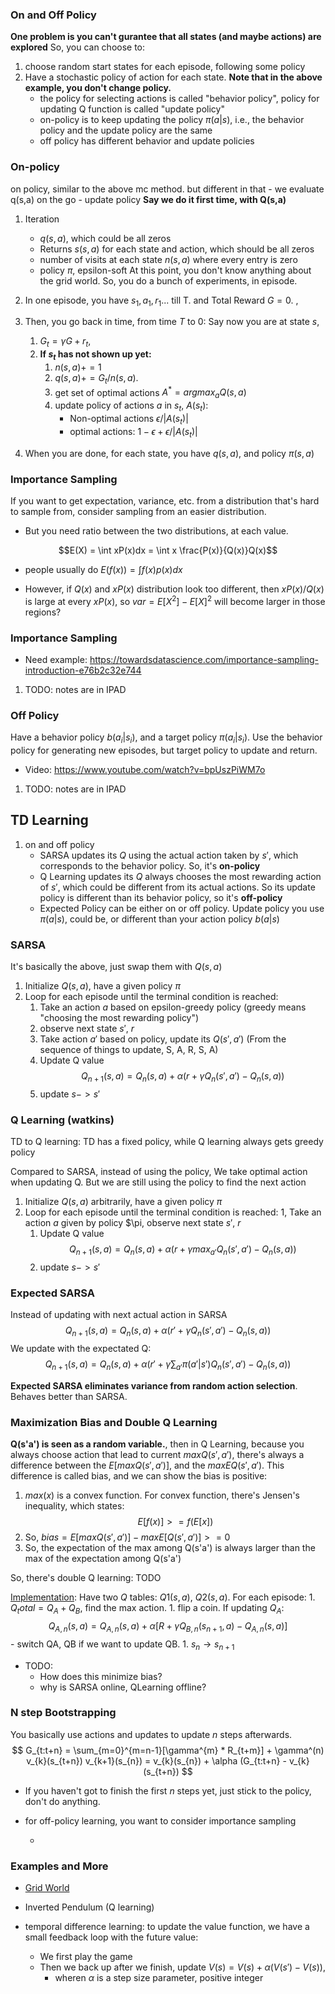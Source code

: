 
### On and Off Policy

**One problem is you can't gurantee that all states (and maybe actions) are explored**
So, you can choose to:

1. choose random start states for each episode, following some policy
2. Have a stochastic policy of action for each state. **Note that in the above example, you don't change policy.**
    - the policy for selecting actions is called "behavior policy", policy for updating Q function is called "update policy"
    - on-policy is to keep updating the policy $\pi (a|s)$, i.e., the behavior policy and the update policy are the same
    - off policy has different behavior and update policies

### On-policy

on policy, similar to the above mc method. but different in that
    - we evaluate q(s,a) on the go
    - update policy **Say we do it first time, with Q(s,a)**

1. Iteration
    - $q(s,a)$, which could be all zeros
    - Returns $s(s,a)$ for each state and action, which should be all zeros
    - number of visits at each state $n(s,a)$ where every entry is zero
    - policy $\pi$, epsilon-soft
    At this point, you don't know anything about the grid world. So, you do a bunch of experiments, in episode.
1. In one episode, you have $s_1, a_1, r_1 ...$ till T. and Total Reward $G=0$. ,
1. Then, you go back in time, from time $T$ to $0$: Say now you are at state $s$,
    1. $G_t=\gamma G+r_t$,
    1. **If $s_t$ has not shown up yet:**
        1. $n(s,a)+=1$
        1. $q(s,a)+=G_t/n(s,a)$.
        1. get set of optimal actions  $A^*=argmax_a Q(s,a)$
        1. update policy of actions $a$ in $s_t$, $A(s_t)$:
            - Non-optimal actions $\epsilon / |A(s_t)|$
            - optimal actions: $1 - \epsilon + \epsilon/|A(s_t)|$

1. When you are done, for each state, you have $q(s,a)$, and policy $\pi(s,a)$

### Importance Sampling

If you want to get expectation, variance, etc. from a distribution that's hard to sample from, consider sampling from an easier distribution.

- But you need ratio between the two distributions, at each value.

$$E(X) = \int xP(x)dx = \int x \frac{P(x)}{Q(x)}Q(x)$$

- people usually do $E(f(x)) = \int f(x)p(x)dx$

- However, if $Q(x)$ and $xP(x)$ distribution look too different, then $xP(x)/Q(x)$ is large at every $xP(x)$,
so $var = E[X^2]-E[X]^2$ will become larger in those regions?

### Importance Sampling

- Need example: <https://towardsdatascience.com/importance-sampling-introduction-e76b2c32e744>

1. TODO: notes are in IPAD

### Off Policy

Have a behavior policy $b(a_i|s_i)$, and a target policy $\pi (a_i|s_i)$. Use the behavior policy for generating new episodes, but
target policy to update and return.

- Video: <https://www.youtube.com/watch?v=bpUszPiWM7o>

1. TODO: notes are in IPAD

## TD Learning

1. on and off policy
    - SARSA updates its $Q$ using the actual action taken by $s'$, which corresponds to the behavior policy. So,
        it's **on-policy**
    - Q Learning updates its $Q$ always chooses the most rewarding action of $s'$, which could be different from its actual actions.
        So its update policy is different than its behavior policy, so it's **off-policy**
    - Expected Policy can be either on or off policy. Update policy you use $\pi(a|s)$, could be, or different than your action policy
    $b(a|s)$

### SARSA

It's basically the above, just swap them with $Q(s,a)$

1. Initialize $Q(s,a)$, have a given policy $\pi$
1. Loop for each episode until the terminal condition is reached:
    1. Take an action $a$ based on epsilon-greedy policy (greedy means "choosing the most rewarding policy")
    1. observe next state $s'$, $r$
    1. Take action $a'$ based on policy, update its $Q(s',a')$ (From the sequence of things to update, S, A, R, S, A)
    1. Update Q value
        $$Q_{n+1}(s, a) = Q_{n}(s, a) + \alpha (r + \gamma Q_{n}(s', a') - Q_{n}(s, a))$$
    1. update $s -> s'$

### Q Learning (watkins)
TD to Q learning: TD has a fixed policy, while Q learning always gets greedy policy

Compared to SARSA, instead of using the policy, We take optimal action when updating Q. But we are still using the policy to find the next action

1. Initialize $Q(s,a)$ arbitrarily, have a given policy $\pi$
1. Loop for each episode until the terminal condition is reached:
    1, Take an action $a$ given by policy $\pi, observe next state $s'$, $r$
    1. Update Q value
        $$Q_{n+1}(s, a) = Q_{n}(s, a) + \alpha (r + \gamma max_{a'} Q_{n}(s', a') - Q_{n}(s, a))$$
    1. update $s -> s'$

### Expected SARSA

Instead of updating with next actual action in SARSA
    $$Q_{n+1}(s, a) = Q_{n}(s, a) + \alpha (r' + \gamma Q_{n}(s', a') - Q_{n}(s, a))$$
We update with the expectated Q:
    $$Q_{n+1}(s, a) = Q_{n}(s, a) + \alpha (r' + \gamma \sum_{a'} \pi(a'|s')Q_{n}(s', a') - Q_{n}(s, a))$$

**Expected SARSA eliminates variance from random action selection**. Behaves better than SARSA.

### Maximization Bias and Double Q Learning

**Q(s'a') is seen as a random variable.**, then in Q Learning, because you always choose action that lead to current $max Q(s', a')$, there's always a difference between
the $E[max Q(s',a')]$, and the $max EQ(s',a')$. This difference is called bias, and we can show the bias is positive:

1. $max(x)$ is a convex function. For convex function, there's Jensen's inequality, which states:
    $$E[f(x)] >= f(E[x])$$
1. So, $bias = E[max Q(s',a')] - max E[Q(s',a')] >= 0$
1. So, the expectation of the max among Q(s'a') is always larger than the max of the expectation among Q(s'a')

So, there's double Q learning: TODO

[Implementation](https://rubikscode.net/2021/07/20/introduction-to-double-q-learning/): Have two $Q$ tables: $Q1(s,a)$, $Q2(s,a)$.
For each episode:
    1. $Q_total =Q_A+Q_B$, find the max action.
    1. flip a coin. If updating $Q_A$:
        $$
        Q_{A,n}(s,a) = Q_{A,n}(s,a) + \alpha[R + \gamma Q_{B,n}(s_{n+1}, a) - Q_{A,n}(s,a)]
        $$
        - switch QA, QB if we want to update QB.
    1. $s_n\rightarrow s_{n+1}$

- TODO:
  - How does this minimize bias?
  - why is SARSA online, QLearning offline?

### N step Bootstrapping

You basically use actions and updates to update $n$ steps afterwards.
$$
G_{t:t+n} = \sum_{m=0}^{m=n-1}[\gamma^{m} * R_{t+m}] + \gamma^(n) v_{k}(s_{t+n})
v_{k+1}(s_{n}) = v_{k}(s_{n}) + \alpha (G_{t:t+n} - v_{k}(s_{t+n})
$$

- If you haven't got to finish the first $n$ steps yet, just stick to the policy, don't do anything.

- for off-policy learning, you want to consider importance sampling

    -

### Examples and More

- [Grid World](https://towardsdatascience.com/introduction-to-reinforcement-learning-rl-part-3-finite-markov-decision-processes-51e1f8d3ddb7)
- Inverted Pendulum (Q learning)

- temporal difference learning: to update the value function, we have a small feedback loop with the future value:
  - We first play the game
  - Then we back up after we finish, update $V(s) = V(s) + \alpha (V(s') - V(s))$,
    - wheren $\alpha$ is a step size parameter, positive integer
